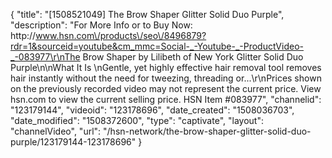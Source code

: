 {
    "title": "[1508521049] The Brow Shaper  Glitter   Solid Duo  Purple",
    "description": "For More Info or to Buy Now: http:\/\/www.hsn.com\/products\/seo\/8496879?rdr=1&sourceid=youtube&cm_mmc=Social-_-Youtube-_-ProductVideo-_-083977\r\nThe Brow Shaper by Lilibeth of New York Glitter   Solid Duo  Purple\n\nWhat It Is \nGentle, yet highly effective hair removal tool removes hair instantly without the need for tweezing, threading or...\r\nPrices shown on the previously recorded video may not represent the current price.  View hsn.com to view the current selling price. HSN Item #083977",
    "channelid": "123179144",
    "videoid": "123178696",
    "date_created": "1508036703",
    "date_modified": "1508372600",
    "type": "captivate",
    "layout": "channelVideo",
    "url": "\/hsn-network\/the-brow-shaper-glitter-solid-duo-purple\/123179144-123178696"
}